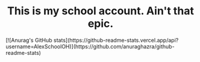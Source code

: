 <h1 style="text-align:center;">This is my school account. Ain't that epic.</h1>
[![Anurag's GitHub stats](https://github-readme-stats.vercel.app/api?username=AlexSchoolOH)](https://github.com/anuraghazra/github-readme-stats)
